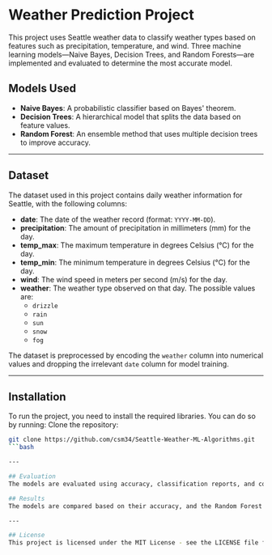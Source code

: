 # Weather Prediction Project

This project uses Seattle weather data to classify weather types based on features such as precipitation, temperature, and wind. Three machine learning models—Naive Bayes, Decision Trees, and Random Forests—are implemented and evaluated to determine the most accurate model.

## Models Used
- **Naive Bayes**: A probabilistic classifier based on Bayes' theorem.
- **Decision Trees**: A hierarchical model that splits the data based on feature values.
- **Random Forest**: An ensemble method that uses multiple decision trees to improve accuracy.

---

## Dataset
The dataset used in this project contains daily weather information for Seattle, with the following columns:

- **date**: The date of the weather record (format: `YYYY-MM-DD`).
- **precipitation**: The amount of precipitation in millimeters (mm) for the day.
- **temp_max**: The maximum temperature in degrees Celsius (°C) for the day.
- **temp_min**: The minimum temperature in degrees Celsius (°C) for the day.
- **wind**: The wind speed in meters per second (m/s) for the day.
- **weather**: The weather type observed on that day. The possible values are:
  - `drizzle`
  - `rain`
  - `sun`
  - `snow`
  - `fog`

The dataset is preprocessed by encoding the `weather` column into numerical values and dropping the irrelevant `date` column for model training.

---

## Installation
To run the project, you need to install the required libraries. You can do so by running:
Clone the repository:
   ```bash
   git clone https://github.com/csm34/Seattle-Weather-ML-Algorithms.git
   ```bash

---

## Evaluation
The models are evaluated using accuracy, classification reports, and confusion matrices. Additionally, the feature importances for Decision Trees and Random Forests are visualized.

## Results
The models are compared based on their accuracy, and the Random Forest model generally performs the best.

---

## License
This project is licensed under the MIT License - see the LICENSE file for details.
